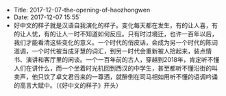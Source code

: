 - Title: 2017-12-07-the-opening-of-haozhongwen
- Date: 2017-12-07 15:55`
- 好中文的样子就是汉语自我演化的样子。变化每天都在发生，有的让人喜，有的让人忧，有的让人一时不知道如何反应。只有时过境迁，也许一百年以后，我们才能看清这些变化的意义。一个时代的俏皮话，会成为另一个时代的陈词滥调，一个时代被当成牙慧的词汇，到另一时代会重新被人拾起来，装点情书、演讲和客厅里的闲谈。一个一百年前的古人，穿越到2018年，肯定听不懂人们在讲什么，而一个坐着时光机回到西汉的中学生，甚至都听不懂沿街的叫卖声，他只饮了卓文君舀来的一尊酒，就醉倒在司马相如用听不懂的语调吟诵的高言大赋中。（《好中文的样子》开头）
